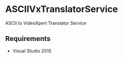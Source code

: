 # ASCIIVxTranslatorService
ASCII to VideoXpert Translator Service

## Requirements

- Visual Studio 2015

